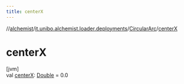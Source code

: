 ```yaml
---
title: centerX
---
```

//[alchemist](../../../index.html)/[it.unibo.alchemist.loader.deployments](../index.html)/[CircularArc](index.html)/[centerX](center-x.html)



# centerX



[jvm]\
val [centerX](center-x.html): [Double](https://kotlinlang.org/api/latest/jvm/stdlib/kotlin/-double/index.html) = 0.0




